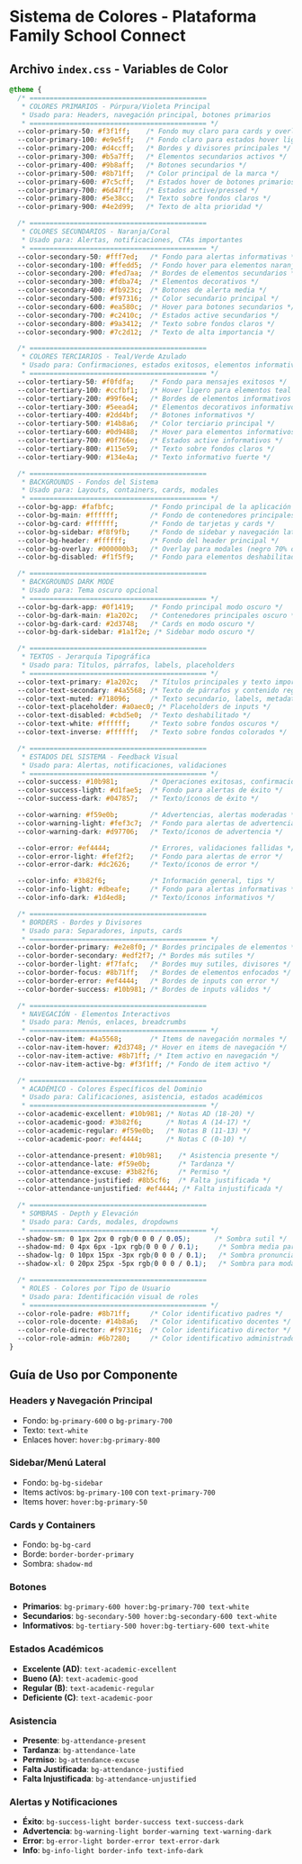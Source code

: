 # **Sistema de Colores - Plataforma Family School Connect**

## **Archivo `index.css` - Variables de Color**

```css
@theme {
  /* ============================================
   * COLORES PRIMARIOS - Púrpura/Violeta Principal
   * Usado para: Headers, navegación principal, botones primarios
   * ============================================ */
  --color-primary-50: #f3f1ff;    /* Fondo muy claro para cards y overlays */
  --color-primary-100: #e9e5ff;   /* Fondo claro para estados hover ligeros */
  --color-primary-200: #d4ccff;   /* Bordes y divisores principales */
  --color-primary-300: #b5a7ff;   /* Elementos secundarios activos */
  --color-primary-400: #9b8aff;   /* Botones secundarios */
  --color-primary-500: #8b71ff;   /* Color principal de la marca */
  --color-primary-600: #7c5cff;   /* Estados hover de botones primarios */
  --color-primary-700: #6d47ff;   /* Estados active/pressed */
  --color-primary-800: #5e38cc;   /* Texto sobre fondos claros */
  --color-primary-900: #4e2d99;   /* Texto de alta prioridad */

  /* ============================================
   * COLORES SECUNDARIOS - Naranja/Coral
   * Usado para: Alertas, notificaciones, CTAs importantes
   * ============================================ */
  --color-secondary-50: #fff7ed;   /* Fondo para alertas informativas */
  --color-secondary-100: #ffedd5;  /* Fondo hover para elementos naranja */
  --color-secondary-200: #fed7aa;  /* Bordes de elementos secundarios */
  --color-secondary-300: #fdba74;  /* Elementos decorativos */
  --color-secondary-400: #fb923c;  /* Botones de alerta media */
  --color-secondary-500: #f97316;  /* Color secundario principal */
  --color-secondary-600: #ea580c;  /* Hover para botones secundarios */
  --color-secondary-700: #c2410c;  /* Estados active secundarios */
  --color-secondary-800: #9a3412;  /* Texto sobre fondos claros */
  --color-secondary-900: #7c2d12;  /* Texto de alta importancia */

  /* ============================================
   * COLORES TERCIARIOS - Teal/Verde Azulado
   * Usado para: Confirmaciones, estados exitosos, elementos informativos
   * ============================================ */
  --color-tertiary-50: #f0fdfa;    /* Fondo para mensajes exitosos */
  --color-tertiary-100: #ccfbf1;   /* Hover ligero para elementos teal */
  --color-tertiary-200: #99f6e4;   /* Bordes de elementos informativos */
  --color-tertiary-300: #5eead4;   /* Elementos decorativos informativos */
  --color-tertiary-400: #2dd4bf;   /* Botones informativos */
  --color-tertiary-500: #14b8a6;   /* Color terciario principal */
  --color-tertiary-600: #0d9488;   /* Hover para elementos informativos */
  --color-tertiary-700: #0f766e;   /* Estados active informativos */
  --color-tertiary-800: #115e59;   /* Texto sobre fondos claros */
  --color-tertiary-900: #134e4a;   /* Texto informativo fuerte */

  /* ============================================
   * BACKGROUNDS - Fondos del Sistema
   * Usado para: Layouts, containers, cards, modales
   * ============================================ */
  --color-bg-app: #fafbfc;         /* Fondo principal de la aplicación */
  --color-bg-main: #ffffff;        /* Fondo de contenedores principales */
  --color-bg-card: #ffffff;        /* Fondo de tarjetas y cards */
  --color-bg-sidebar: #f8f9fb;     /* Fondo de sidebar y navegación lateral */
  --color-bg-header: #ffffff;      /* Fondo del header principal */
  --color-bg-overlay: #000000b3;   /* Overlay para modales (negro 70% opacidad) */
  --color-bg-disabled: #f1f5f9;    /* Fondo para elementos deshabilitados */

  /* ============================================
   * BACKGROUNDS DARK MODE
   * Usado para: Tema oscuro opcional
   * ============================================ */
  --color-bg-dark-app: #0f1419;    /* Fondo principal modo oscuro */
  --color-bg-dark-main: #1a202c;   /* Contenedores principales oscuro */
  --color-bg-dark-card: #2d3748;   /* Cards en modo oscuro */
  --color-bg-dark-sidebar: #1a1f2e; /* Sidebar modo oscuro */

  /* ============================================
   * TEXTOS - Jerarquía Tipográfica
   * Usado para: Títulos, párrafos, labels, placeholders
   * ============================================ */
  --color-text-primary: #1a202c;   /* Títulos principales y texto importante */
  --color-text-secondary: #4a5568; /* Texto de párrafos y contenido regular */
  --color-text-muted: #718096;     /* Texto secundario, labels, metadata */
  --color-text-placeholder: #a0aec0; /* Placeholders de inputs */
  --color-text-disabled: #cbd5e0;  /* Texto deshabilitado */
  --color-text-white: #ffffff;     /* Texto sobre fondos oscuros */
  --color-text-inverse: #ffffff;   /* Texto sobre fondos colorados */

  /* ============================================
   * ESTADOS DEL SISTEMA - Feedback Visual
   * Usado para: Alertas, notificaciones, validaciones
   * ============================================ */
  --color-success: #10b981;        /* Operaciones exitosas, confirmaciones */
  --color-success-light: #d1fae5;  /* Fondo para alertas de éxito */
  --color-success-dark: #047857;   /* Texto/íconos de éxito */

  --color-warning: #f59e0b;        /* Advertencias, alertas moderadas */
  --color-warning-light: #fef3c7;  /* Fondo para alertas de advertencia */
  --color-warning-dark: #d97706;   /* Texto/íconos de advertencia */

  --color-error: #ef4444;          /* Errores, validaciones fallidas */
  --color-error-light: #fef2f2;    /* Fondo para alertas de error */
  --color-error-dark: #dc2626;     /* Texto/íconos de error */

  --color-info: #3b82f6;           /* Información general, tips */
  --color-info-light: #dbeafe;     /* Fondo para alertas informativas */
  --color-info-dark: #1d4ed8;      /* Texto/íconos informativos */

  /* ============================================
   * BORDERS - Bordes y Divisores
   * Usado para: Separadores, inputs, cards
   * ============================================ */
  --color-border-primary: #e2e8f0; /* Bordes principales de elementos */
  --color-border-secondary: #edf2f7; /* Bordes más sutiles */
  --color-border-light: #f7fafc;   /* Bordes muy sutiles, divisores */
  --color-border-focus: #8b71ff;   /* Bordes de elementos enfocados */
  --color-border-error: #ef4444;   /* Bordes de inputs con error */
  --color-border-success: #10b981; /* Bordes de inputs válidos */

  /* ============================================
   * NAVEGACIÓN - Elementos Interactivos
   * Usado para: Menús, enlaces, breadcrumbs
   * ============================================ */
  --color-nav-item: #4a5568;       /* Items de navegación normales */
  --color-nav-item-hover: #2d3748; /* Hover en items de navegación */
  --color-nav-item-active: #8b71ff; /* Item activo en navegación */
  --color-nav-item-active-bg: #f3f1ff; /* Fondo de item activo */

  /* ============================================
   * ACADÉMICO - Colores Específicos del Dominio
   * Usado para: Calificaciones, asistencia, estados académicos
   * ============================================ */
  --color-academic-excellent: #10b981; /* Notas AD (18-20) */
  --color-academic-good: #3b82f6;      /* Notas A (14-17) */
  --color-academic-regular: #f59e0b;   /* Notas B (11-13) */
  --color-academic-poor: #ef4444;      /* Notas C (0-10) */

  --color-attendance-present: #10b981;    /* Asistencia presente */
  --color-attendance-late: #f59e0b;       /* Tardanza */
  --color-attendance-excuse: #3b82f6;     /* Permiso */
  --color-attendance-justified: #8b5cf6;  /* Falta justificada */
  --color-attendance-unjustified: #ef4444; /* Falta injustificada */

  /* ============================================
   * SOMBRAS - Depth y Elevación
   * Usado para: Cards, modales, dropdowns
   * ============================================ */
  --shadow-sm: 0 1px 2px 0 rgb(0 0 0 / 0.05);      /* Sombra sutil */
  --shadow-md: 0 4px 6px -1px rgb(0 0 0 / 0.1);     /* Sombra media para cards */
  --shadow-lg: 0 10px 15px -3px rgb(0 0 0 / 0.1);   /* Sombra pronunciada */
  --shadow-xl: 0 20px 25px -5px rgb(0 0 0 / 0.1);   /* Sombra para modales */

  /* ============================================
   * ROLES - Colores por Tipo de Usuario
   * Usado para: Identificación visual de roles
   * ============================================ */
  --color-role-padre: #8b71ff;     /* Color identificativo padres */
  --color-role-docente: #14b8a6;   /* Color identificativo docentes */
  --color-role-director: #f97316;  /* Color identificativo director */
  --color-role-admin: #6b7280;     /* Color identificativo administrador */
}

```

## **Guía de Uso por Componente**

### **Headers y Navegación Principal**
- Fondo: `bg-primary-600` o `bg-primary-700`
- Texto: `text-white`
- Enlaces hover: `hover:bg-primary-800`

### **Sidebar/Menú Lateral**
- Fondo: `bg-bg-sidebar`
- Items activos: `bg-primary-100` con `text-primary-700`
- Items hover: `hover:bg-primary-50`

### **Cards y Containers**
- Fondo: `bg-bg-card`
- Borde: `border-border-primary`
- Sombra: `shadow-md`

### **Botones**
- **Primarios**: `bg-primary-600 hover:bg-primary-700 text-white`
- **Secundarios**: `bg-secondary-500 hover:bg-secondary-600 text-white`
- **Informativos**: `bg-tertiary-500 hover:bg-tertiary-600 text-white`

### **Estados Académicos**
- **Excelente (AD)**: `text-academic-excellent`
- **Bueno (A)**: `text-academic-good`
- **Regular (B)**: `text-academic-regular`
- **Deficiente (C)**: `text-academic-poor`

### **Asistencia**
- **Presente**: `bg-attendance-present`
- **Tardanza**: `bg-attendance-late`
- **Permiso**: `bg-attendance-excuse`
- **Falta Justificada**: `bg-attendance-justified`
- **Falta Injustificada**: `bg-attendance-unjustified`

### **Alertas y Notificaciones**
- **Éxito**: `bg-success-light border-success text-success-dark`
- **Advertencia**: `bg-warning-light border-warning text-warning-dark`
- **Error**: `bg-error-light border-error text-error-dark`
- **Info**: `bg-info-light border-info text-info-dark`

